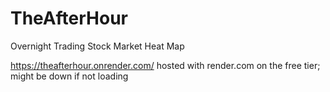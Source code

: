 # TheAfterHour
Overnight Trading Stock Market Heat Map

https://theafterhour.onrender.com/
hosted with render.com on the free tier; might be down if not loading
